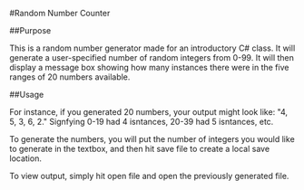 #Random Number Counter

##Purpose

This is a random number generator made for an introductory C# class. It will generate a user-specified number of random integers from 0-99. It will then display a message box showing how many instances there were in the five ranges of 20 numbers available. 

##Usage

For instance, if you generated 20 numbers, your output might look like: "4, 5, 3, 6, 2." Signfying 0-19 had 4 isntances, 20-39 had 5 isntances, etc. 

To generate the numbers, you will put the number of integers you would like to generate in the textbox, and then hit save file to create a local save location.

To view output, simply hit open file and open the previously generated file.
